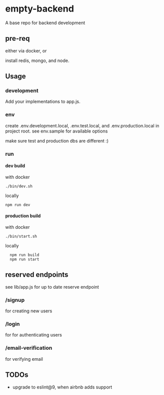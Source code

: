# empty-backend

A base repo for backend development

## pre-req

either via docker, or

install redis, mongo, and node.

## Usage

### development

Add your implementations to app.js.

### env

create .env.development.local, .env.test.local, and .env.production.local in project root. see env.sample for
available options

make sure test and production dbs are different :)

### run

#### dev build

with docker

```./bin/dev.sh```

locally

```npm run dev```

#### production build

with docker

```./bin/start.sh```

locally

```
  npm run build
  npm run start
```

## reserved endpoints

see lib/app.js for up to date reserve endpoint

### /signup

for creating new users

### /login

for for authenticating users

### /email-verification

for verifying email

## TODOs

* upgrade to eslint@9, when airbnb adds support
